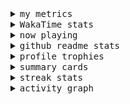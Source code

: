 <details>
  <summary>
    <samp>my metrics</samp>
  </summary>
  <br>

  ![🐳](https://github.com/kkhys/kkhys/blob/main/github-metrics.svg)
</details>

<details>
  <summary>
    <samp>WakaTime stats</samp>
  </summary>
  <br>

<!--START_SECTION:waka-->
![Code Time](http://img.shields.io/badge/Code%20Time-7%2C722%20hrs%2049%20mins-blue)

**🐱 My GitHub Data** 

> 📦 6.0 MB Used in GitHub's Storage 
 > 
> 🏆 2,823 Contributions in the Year 2025
 > 
> 💼 Opted to Hire
 > 
> 📜 19 Public Repositories 
 > 
> 🔑 26 Private Repositories 
 > 
**I'm an Early 🐤** 

```text
🌞 Morning                10004 commits       ███████░░░░░░░░░░░░░░░░░░   26.44 % 
🌆 Daytime                10474 commits       ███████░░░░░░░░░░░░░░░░░░   27.68 % 
🌃 Evening                14890 commits       ██████████░░░░░░░░░░░░░░░   39.35 % 
🌙 Night                  2472 commits        ██░░░░░░░░░░░░░░░░░░░░░░░   06.53 % 
```
📅 **I'm Most Productive on Sunday** 

```text
Monday                   4883 commits        ███░░░░░░░░░░░░░░░░░░░░░░   12.90 % 
Tuesday                  5628 commits        ████░░░░░░░░░░░░░░░░░░░░░   14.87 % 
Wednesday                5377 commits        ████░░░░░░░░░░░░░░░░░░░░░   14.21 % 
Thursday                 5454 commits        ████░░░░░░░░░░░░░░░░░░░░░   14.41 % 
Friday                   5370 commits        ████░░░░░░░░░░░░░░░░░░░░░   14.19 % 
Saturday                 4954 commits        ███░░░░░░░░░░░░░░░░░░░░░░   13.09 % 
Sunday                   6174 commits        ████░░░░░░░░░░░░░░░░░░░░░   16.32 % 
```


📊 **This Week I Spent My Time On** 

```text
🕑︎ Time Zone: Asia/Tokyo

💬 Programming Languages: 
Other                    27 hrs 35 mins      █████████████████░░░░░░░░   67.50 % 
TypeScript               5 hrs 51 mins       ████░░░░░░░░░░░░░░░░░░░░░   14.32 % 
Astro                    4 hrs 8 mins        ███░░░░░░░░░░░░░░░░░░░░░░   10.14 % 
Markdown                 1 hr 39 mins        █░░░░░░░░░░░░░░░░░░░░░░░░   04.07 % 
JSON                     59 mins             █░░░░░░░░░░░░░░░░░░░░░░░░   02.44 % 

🔥 Editors: 
Chrome                   31 hrs 15 mins      ███████████████████░░░░░░   76.49 % 
WebStorm                 9 hrs 36 mins       ██████░░░░░░░░░░░░░░░░░░░   23.51 % 

💻 Operating System: 
Mac                      40 hrs 52 mins      █████████████████████████   100.00 % 
```


 Last Updated on 2025/10/18 19:02:28 UTC
<!--END_SECTION:waka-->
</details>

<details>
  <summary>
    <samp>now playing</samp>
  </summary>
  <br>

  [![🐟](https://spotify-github-profile.kittinanx.com/api/view?uid=31bo5yuxjgmecenqavrcmndnpt2m&cover_image=true&theme=default&show_offline=true&background_color=121212&interchange=false&bar_color_cover=false&bar_color=58c454)](https://github.com/kittinan/spotify-github-profile)
</details>

<details>
  <summary>
    <samp>github readme stats</samp>
  </summary>
  <br>

  <div> 
    <img alt="🐠" src="https://github-readme-stats.vercel.app/api?username=kkhys&count_private=true&show_icons=true&theme=dark&include_all_commits=true" />
    <img alt="🐟" src="https://github-readme-stats.vercel.app/api/top-langs/?username=kkhys&layout=compact&theme=dark&langs_count=10&hide=HTML,CSS,SCSS" />
  </div>
</details>

<details>
  <summary>
    <samp>profile trophies</samp>
  </summary>
  <br>

  [![🐬](https://github-profile-trophy.vercel.app/?username=kkhys&rank=SECRET,SSS,SS,S,AAA,AA,A&theme=darkhub&row=1&margin-w=10&no-bg=true)](https://github.com/ryo-ma/github-profile-trophy)
</details>

<details>
  <summary>
    <samp>summary cards</samp>
  </summary>
  <br>

  [![🐋](https://github-profile-summary-cards.vercel.app/api/cards/profile-details?username=kkhys&theme=github_dark)](https://github.com/vn7n24fzkq/github-profile-summary-cards)
  [![🦑](https://github-profile-summary-cards.vercel.app/api/cards/repos-per-language?username=kkhys&theme=github_dark)](https://github.com/vn7n24fzkq/github-profile-summary-cards)
  [![🦭](https://github-profile-summary-cards.vercel.app/api/cards/most-commit-language?username=kkhys&theme=github_dark)](https://github.com/vn7n24fzkq/github-profile-summary-cards)
  [![🦀](https://github-profile-summary-cards.vercel.app/api/cards/stats?username=kkhys&theme=github_dark)](https://github.com/vn7n24fzkq/github-profile-summary-cards)
  [![🦈](https://github-profile-summary-cards.vercel.app/api/cards/productive-time?username=kkhys&theme=github_dark)](https://github.com/vn7n24fzkq/github-profile-summary-cards)
</details>

<details>
  <summary>
    <samp>streak stats</samp>
  </summary>
  <br>

  [![🐠](https://github-readme-streak-stats.herokuapp.com?user=kkhys&theme=dark)](https://github.com/DenverCoder1/github-readme-streak-stats)
</details>

<details>
  <summary>
    <samp>activity graph</samp>
  </summary>
  <br>

  [![🐡](https://github-readme-activity-graph.vercel.app/graph?username=kkhys&theme=xcode)](https://github.com/ashutosh00710/github-readme-activity-graph)
</details>
